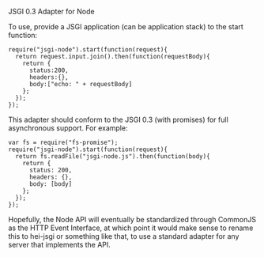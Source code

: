 JSGI 0.3 Adapter for Node

To use, provide a JSGI application (can be application stack) to the start 
function:

    require("jsgi-node").start(function(request){
      return request.input.join().then(function(requestBody){
        return {
          status:200,
          headers:{},
          body:["echo: " + requestBody]
        };
      });
    });

This adapter should conform to the JSGI 0.3 (with promises) for full 
asynchronous support. For example:

    var fs = require("fs-promise");
    require("jsgi-node").start(function(request){
      return fs.readFile("jsgi-node.js").then(function(body){
        return {
          status: 200,
          headers: {},
          body: [body]
        };
      });
    });


Hopefully, the Node API will eventually be standardized through CommonJS as the HTTP Event Interface, at which point it would make sense to rename this to hei-jsgi or something like that, to use a standard adapter for any server that implements the API.